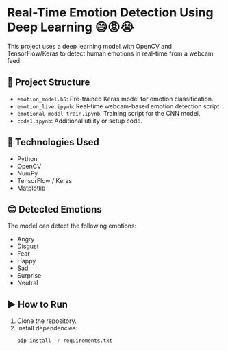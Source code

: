 # Real-Time Emotion Detection Using Deep Learning 😄😡😭

This project uses a deep learning model with OpenCV and TensorFlow/Keras to detect human emotions in real-time from a webcam feed.

## 📁 Project Structure
- `emotion_model.h5`: Pre-trained Keras model for emotion classification.
- `emotion_live.ipynb`: Real-time webcam-based emotion detection script.
- `emotional_model_train.ipynb`: Training script for the CNN model.
- `code1.ipynb`: Additional utility or setup code.

## 🔧 Technologies Used
- Python
- OpenCV
- NumPy
- TensorFlow / Keras
- Matplotlib

## 😊 Detected Emotions
The model can detect the following emotions:
- Angry
- Disgust
- Fear
- Happy
- Sad
- Surprise
- Neutral

## ▶️ How to Run
1. Clone the repository.
2. Install dependencies:
   ```bash
   pip install -r requirements.txt

